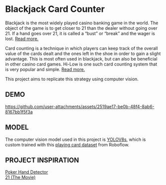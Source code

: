 # Blackjack Card Counter
Blackjack is the most widely played casino banking game in the world. The object of the game is to get closer to 21 than the dealer without going over 21. If a hand goes over 21, it is called a “bust” or “break” and the wager is lost.
[Read more.](https://en.wikipedia.org/wiki/Blackjack)

Card counting is a technique in which players can keep track of the overall value of the cards dealt and the ones left in the shoe in order to gain a slight advantage. This is most often used in blackjack, but can also be beneficial in other casino card games. Hi-Low is one such card counting system that is very popular and simple. [Read more.](https://www.casinoguardian.co.uk/blackjack/hi-lo-blackjack-system/)

This project aims to replicate this strategy using computer vision.

## DEMO
https://github.com/user-attachments/assets/2519ae17-be0b-48f4-8ab6-8167bb1f5f3a

## MODEL
The computer vision model used in this project is [YOLOV8s](https://github.com/ultralytics/ultralytics), which is custom trained with this [playing card dataset](https://universe.roboflow.com/augmented-startups/playing-cards-ow27d/dataset/3) from Roboflow.

## PROJECT INSPIRATION
[Poker Hand Detector](https://youtu.be/WgPbbWmnXJ8?si=L3i7tUnto4e-ugpT&t=11180)<br>
[21 (The Movie)](https://en.wikipedia.org/wiki/21_(2008_film))
